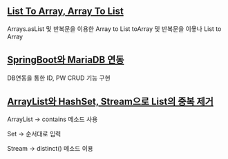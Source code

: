 ## [List To Array, Array To List](https://github.com/KH54/ymtech_learning/blob/main/ymtech-report/src/com/ymtech/cast/Casting.java)
  Arrays.asList 및 반복문을 이용한 Array to List
  toArray 및 반복문을 이욯나 List to Array
  
  
  
## [SpringBoot와 MariaDB 연동](https://github.com/KH54/ymtech_learning/blob/main/ymtech-report/src/com/ymtech/crud/Crud.java)
  DB연동을 통한 ID, PW CRUD 기능 구현
  
  
  
## [ArrayList와 HashSet, Stream으로 List의 중복 제거](https://github.com/KH54/ymtech_learning/blob/main/ymtech-report/src/com/ymtech/deduplication/Deduplicate.java)
  ArrayList -> contains 메소드 사용
  
  Set -> 순서대로 입력
  
  Stream -> distinct() 메소드 이용
